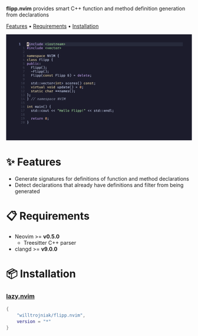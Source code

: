 **flipp.nvim** provides smart C++ function and method definition generation from declarations

[Features](#-features ) • [Requirements](#-requirements) • [Installation](#-installation)

![demo](./demo/demo.gif)

# ✨ Features 

* Generate signatures for definitions of function and method declarations
* Detect declarations that already have definitions and filter from being generated

# 📋 Requirements 

* Neovim >= **v0.5.0**
    * Treesitter C++ parser
* clangd >= **v9.0.0**

# 📦 Installation

### [lazy.nvim](https://github.com/folke/lazy.nvim)

```lua
{
    "willtrojniak/flipp.nvim",
    version = "*"
}

```

